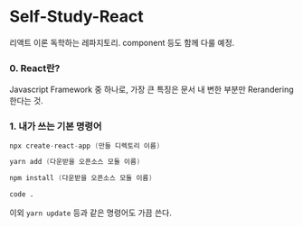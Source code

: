 # Self-Study-React

리액트 이론 독학하는 레파지토리. component 등도 함께 다룰 예정.


### 0. React란?
Javascript Framework 중 하나로, 가장 큰 특징은 문서 내 변한 부분만 Rerandering 한다는 것.

### 1. 내가 쓰는 기본 명령어

```S
npx create-react-app (만들 디렉토리 이름)
```
```S
yarn add (다운받을 오픈소스 모듈 이름)
```
```S
npm install (다운받을 오픈소스 모듈 이름)
```
```S
code .
```

이외 ```yarn update``` 등과 같은 명령어도 가끔 쓴다.